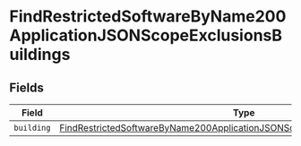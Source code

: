 # FindRestrictedSoftwareByName200ApplicationJSONScopeExclusionsBuildings


## Fields

| Field                                                                                                                                                                                       | Type                                                                                                                                                                                        | Required                                                                                                                                                                                    | Description                                                                                                                                                                                 |
| ------------------------------------------------------------------------------------------------------------------------------------------------------------------------------------------- | ------------------------------------------------------------------------------------------------------------------------------------------------------------------------------------------- | ------------------------------------------------------------------------------------------------------------------------------------------------------------------------------------------- | ------------------------------------------------------------------------------------------------------------------------------------------------------------------------------------------- |
| `building`                                                                                                                                                                                  | [FindRestrictedSoftwareByName200ApplicationJSONScopeExclusionsBuildingsBuilding](../../models/operations/findrestrictedsoftwarebyname200applicationjsonscopeexclusionsbuildingsbuilding.md) | :heavy_minus_sign:                                                                                                                                                                          | N/A                                                                                                                                                                                         |